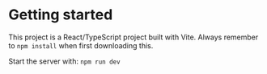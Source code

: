 # Getting started

This project is a React/TypeScript project built with Vite.
Always remember to `npm install` when first downloading this.

Start the server with: `npm run dev`
